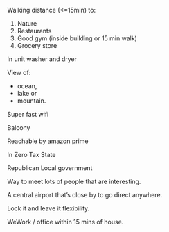 Walking distance (<=15min) to:

1. Nature
2. Restaurants
3. Good gym (inside building or 15 min walk)
4. Grocery store

In unit washer and dryer

View of:

- ocean,
- lake or
- mountain.

Super fast wifi

Balcony

Reachable by amazon prime

In Zero Tax State

Republican Local government

Way to meet lots of people that are interesting.

A central airport that’s close by to go direct anywhere.

Lock it and leave it flexibility.

WeWork / office within 15 mins of house.